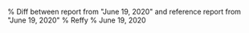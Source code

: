 % Diff between report from "June 19, 2020" and reference report from "June 19, 2020"
% Reffy
% June 19, 2020

